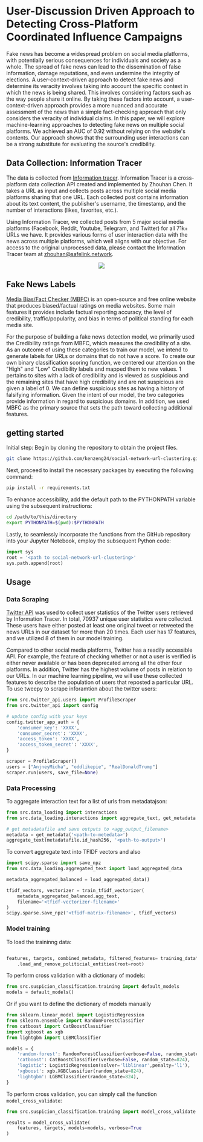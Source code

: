 # User-Discussion Driven Approach to Detecting Cross-Platform Coordinated Influence Campaigns

Fake news has become a widespread problem on social media platforms, with potentially serious consequences for individuals and society as a whole. The spread of fake news can lead to the dissemination of false information, damage reputations, and even undermine the integrity of elections. A user-context-driven approach to detect fake news and determine its veracity involves taking into account the specific context in which the news is being shared. This involves considering factors such as the way people share it online. By taking these factors into account, a user-context-driven approach provides a more nuanced and accurate assessment of the news than a simple fact-checking approach that only considers the veracity of individual claims. In this paper, we will explore machine-learning approaches to detecting fake news on multiple social platforms. We achieved an AUC of 0.92 without relying on the website's contents. Our approach shows that the surrounding user interactions can be a strong substitute for evaluating the source's credibility. 

## Data Collection: Information Tracer

The data is collected from [Information tracer](https://informationtracer.com). Information Tracer is a cross-platform data collection API created and implemented by Zhouhan Chen. It takes a URL as input and collects posts across multiple social media platforms sharing that one URL. Each collected post contains information about its text content, the publisher's username, the timestamp, and the number of interactions (likes, favorites, etc.).

Using Information Tracer, we collected posts from 5 major social media platforms (Facebook, Reddit, Youtube, Telegram, and Twitter) for all 71k+ URLs we have. It provides various forms of user interaction data with the news across multiple platforms, which well aligns with our objective. For access to the original unprocessed data, please contact the Information Tracer team at zhouhan@safelink.network. 

<p align="center">
  <img src="https://github.com/kenzeng24/social-network-url-clustering/blob/main/figures/data.png">
</p>


## Fake News Labels 

[Media Bias/Fact Checker (MBFC)](https://mediabiasfactcheck.com) is an open-source and free online website that produces biased/factual ratings on media websites. Some main features it provides include factual reporting accuracy, the level of credibility, traffic/popularity, and bias in terms of political standing for each media site.
 
For the purpose of building a fake news detection model, we primarily used the Credibility ratings from MBFC, which measures the credibility of a site. As an outcome of using these categories to train our model, we intend to generate labels for URLs or domains that do not have a score. To create our own binary classification scoring function, we centered our attention on the "High" and "Low" Credibility labels and mapped them to new values. 1 pertains to sites with a lack of credibility and is viewed as suspicious and the remaining sites that have high credibility and are not suspicious are given a label of 0. We can define suspicious sites as having a history of falsifying information. Given the intent of our model, the two categories provide information in regard to suspicious domains. In addition, we used MBFC as the primary source that sets the path toward collecting additional features.

## getting started

Initial step: Begin by cloning the repository to obtain the project files.

```bash
git clone https://github.com/kenzeng24/social-network-url-clustering.git
```

Next, proceed to install the necessary packages by executing the following command:

```bash
pip install -r requirements.txt
```

To enhance accessibility, add the default path to the PYTHONPATH variable using the subsequent instructions:

```bash
cd /path/to/this/directory
export PYTHONPATH=$(pwd):$PYTHONPATH
```
Lastly, to seamlessly incorporate the functions from the GitHub repository into your Jupyter Notebook, employ the subsequent Python code:

```python
import sys
root = '<path to social-network-url-clustering>'
sys.path.append(root)
```

## Usage 

### Data Scraping

[Twitter API](https://developer.twitter.com/en/docs/twitter-api) was used to collect user statistics of the Twitter users retrieved by Information Tracer. In total, 70937 unique user statistics were collected. These users have either posted at least one original tweet or retweeted the news URLs in our dataset for more than 20 times. Each user has 17 features, and we utilized 8 of them in our model training. 

Compared to other social media platforms,  Twitter has a readily accessible API. For example, the feature of checking whether or not a user is verified is either never available or has been deprecated among all the other four platforms. In addition, Twitter has the highest volume of posts in relation to our URLs. In our machine learning pipeline, we will use these collected features to describe the population of users that reposted a particular URL. To use tweepy to scrape inforamtion about the twitter users:

```python
from src.twitter_api.users import ProfileScraper
from src.twitter_api import config

# update config with your keys 
config.twitter_app_auth = {
    'consumer_key': 'XXXX',
    'consumer_secret': 'XXXX',
    'access_token': 'XXXX',
    'access_token_secret': 'XXXX',
}

scraper = ProfileScraper()
users = ["AnjneyMidha", "oddlikepie", "RealDonaldTrump"]
scraper.run(users, save_file=None)
```

### Data Processing 

To aggregate interaction text for a list of urls from metadatajson: 

```python 
from src.data_loading import interactions 
from src.data_loading.interactions import aggregate_text, get_metadata

# get metadatafile and save outputs to <agg_output_filename>
metadata = get_metadata('<path-to-metedata>')
aggregate_text(metadatafile.id_hash256, '<path-to-output>')
```

To convert aggregate text into TFIDF vectors and also 

```python 
import scipy.sparse import save_npz
from src.data_loading.aggregated_text import load_aggregated_data

metadata_aggregated_balanced = load_aggregated_data() 

tfidf_vectors, vectorizer = train_tfidf_vectorizer(
    metadata_aggregated_balanced.agg_text,
    filename='<tfidf-vectorizer-filename>'
)
scipy.sparse.save_npz('<tfidf-matrix-filename>', tfidf_vectors)
```

### Model training 

To load the traininng data: 

```python 

features, targets, combined_metadata, filtered_features= training_data\
    .load_and_remove_politicial_entities(root=root)
```

To perform cross validation with a dictionary of models: 

```python 
from src.suspicion_classification.training import default_models
models = default_models()
```

Or if you want to define the dictionary of models manually

```python
from sklearn.linear_model import LogisticRegression 
from sklearn.ensemble import RandomForestClassifier
from catboost import CatBoostClassifier
import xgboost as xgb 
from lightgbm import LGBMClassifier

models = {
    'random-forest': RandomForestClassifier(verbose=False, random_state=824), 
    'catboost': CatBoostClassifier(verbose=False, random_state=824), 
    'logistic': LogisticRegression(solver='liblinear',penalty='l1'),
    'xgboost': xgb.XGBClassifier(random_state=824),
    'lightgbm': LGBMClassifier(random_state=824), 
}
```
To perform cross validation, you can simply call the function `model_cross_validate`: 

```python 
from src.suspicion_classification.training import model_cross_validate

results = model_cross_validate(
    features, targets, models=models, verbose=True
)
```

## 


